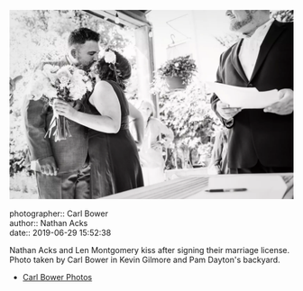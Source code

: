 ![Nathan Acks and Len Montgomery kiss](assets/2019-06-29-set-1-the-ceremony-38.webp)

photographer:: Carl Bower  
author:: Nathan Acks  
date:: 2019-06-29 15:52:38

Nathan Acks and Len Montgomery kiss after signing their marriage license. Photo taken by Carl Bower in Kevin Gilmore and Pam Dayton's backyard.

* [Carl Bower Photos](https://carlbowerphotos.com)
